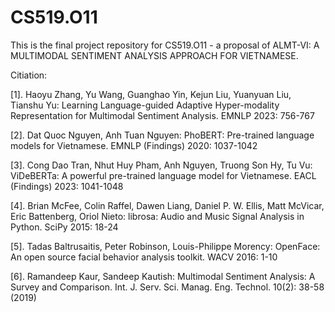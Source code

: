 # CS519.O11

This is the final project repository for CS519.O11 - a proposal of ALMT-VI: A MULTIMODAL SENTIMENT ANALYSIS APPROACH FOR VIETNAMESE.

Citiation:

[1]. Haoyu Zhang, Yu Wang, Guanghao Yin, Kejun Liu, Yuanyuan Liu, Tianshu Yu: Learning Language-guided Adaptive Hyper-modality Representation for Multimodal Sentiment Analysis. EMNLP 2023: 756-767

[2]. Dat Quoc Nguyen, Anh Tuan Nguyen: PhoBERT: Pre-trained language models for Vietnamese. EMNLP (Findings) 2020: 1037-1042

[3]. Cong Dao Tran, Nhut Huy Pham, Anh Nguyen, Truong Son Hy, Tu Vu: ViDeBERTa: A powerful pre-trained language model for Vietnamese. EACL (Findings) 2023: 1041-1048

[4]. Brian McFee, Colin Raffel, Dawen Liang, Daniel P. W. Ellis, Matt McVicar, Eric Battenberg, Oriol Nieto: librosa: Audio and Music Signal Analysis in Python. SciPy 2015: 18-24

[5]. Tadas Baltrusaitis, Peter Robinson, Louis-Philippe Morency: OpenFace: An open source facial behavior analysis toolkit. WACV 2016: 1-10

[6]. 	Ramandeep Kaur, Sandeep Kautish: Multimodal Sentiment Analysis: A Survey and Comparison. Int. J. Serv. Sci. Manag. Eng. Technol. 10(2): 38-58 (2019)
